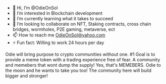 - 👋 Hi, I’m @OdieOnSol
- 👀 I’m interested in Blockchain development
- 🌱 I’m currently learning what it takes to succeed 
- 💞️ I’m looking to collaborate on NFT, Staking contracts, cross chain bridges, wormholes, P2E gaming, metaverse, ect
- 📫 How to reach me OdieOnSol@yahoo.com
- ⚡ Fun fact: Willing to work 24 hours per day 

Odie will bring purpose to crypto communities without one. 
#1 Goal is to provide a meme token with a trading experience free of fear. 
A community and memebers that wont dump the supply! 
Yes, that's MEMEBERS. Odie to the moon and he wants to take you too!
The community here will build bigger and stronger!

<!---
OdieOnSol/OdieOnSol is a ✨ special ✨ repository because its `README.md` (this file) appears on your GitHub profile.
You can click the Preview link to take a look at your changes.
--->
